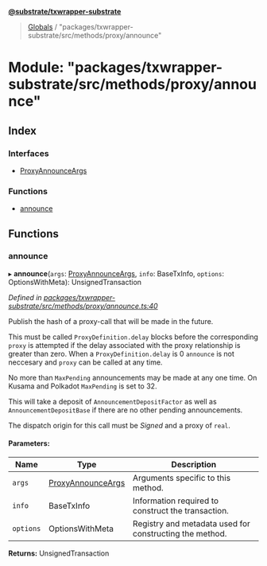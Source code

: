 **[@substrate/txwrapper-substrate](../README.md)**

> [Globals](../globals.md) / "packages/txwrapper-substrate/src/methods/proxy/announce"

# Module: "packages/txwrapper-substrate/src/methods/proxy/announce"

## Index

### Interfaces

* [ProxyAnnounceArgs](../interfaces/_packages_txwrapper_substrate_src_methods_proxy_announce_.proxyannounceargs.md)

### Functions

* [announce](_packages_txwrapper_substrate_src_methods_proxy_announce_.md#announce)

## Functions

### announce

▸ **announce**(`args`: [ProxyAnnounceArgs](../interfaces/_packages_txwrapper_substrate_src_methods_proxy_announce_.proxyannounceargs.md), `info`: BaseTxInfo, `options`: OptionsWithMeta): UnsignedTransaction

*Defined in [packages/txwrapper-substrate/src/methods/proxy/announce.ts:40](https://github.com/paritytech/txwrapper-core/blob/32a3349/packages/txwrapper-substrate/src/methods/proxy/announce.ts#L40)*

Publish the hash of a proxy-call that will be made in the future.

This must be called `ProxyDefinition.delay` blocks before the corresponding
`proxy` is attempted if the delay associated with the proxy relationship is
greater than zero. When a `ProxyDefinition.delay` is 0 `announce` is not neccesary
and `proxy` can be called at any time.

No more than `MaxPending` announcements may be made at any one time. On Kusama and Polkadot
`MaxPending` is set to 32.

This will take a deposit of `AnnouncementDepositFactor` as well as
`AnnouncementDepositBase` if there are no other pending announcements.

The dispatch origin for this call must be _Signed_ and a proxy of `real`.

#### Parameters:

Name | Type | Description |
------ | ------ | ------ |
`args` | [ProxyAnnounceArgs](../interfaces/_packages_txwrapper_substrate_src_methods_proxy_announce_.proxyannounceargs.md) | Arguments specific to this method. |
`info` | BaseTxInfo | Information required to construct the transaction. |
`options` | OptionsWithMeta | Registry and metadata used for constructing the method.  |

**Returns:** UnsignedTransaction
